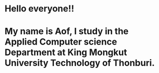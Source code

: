 <!-- - 👋 Hi, I’m @aofattaporn
- 👀 I’m interested in ...
- 🌱 I’m currently learning ...
- 💞️ I’m looking to collaborate on ...
- 📫 How to reach me ... -->

<div>
<h1>
  Hello everyone!!
<h1/>

My name is Aof, I study in the Applied Computer science Department at King Mongkut University Technology of Thonburi. 

  

